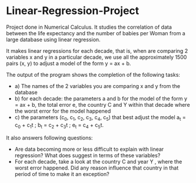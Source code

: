 # Linear-Regression-Project
Project done in Numerical Calculus. It studies the correlation of data between the life expectancy and the number of babies per Woman from a large database using linear regression.

It makes linear regressions for each decade, that is, when are comparing 2 variables x and
y in a particular decade, we use all the approximately 1500 pairs (x, y) to adjust a model of
the form y = ax + b.


The output of the program shows the completion of the following tasks:</br>
* a) The names of the 2 variables you are comparing x and y from the database
* b) for each decade: the parameters a and b for the model of the form y = ax + b, the total error
e, the country C and Y within that decade where the worst error for the model happened
* c) the parameters (c<sub>0</sub>, c<sub>1</sub>, c<sub>2</sub>, c<sub>3</sub>, c<sub>4</sub>, c<sub>5</sub>) that best adjust the model
a<sub>t</sub> = c<sub>0</sub> + c<sub>1</sub>t ; b<sub>t</sub> = c<sub>2</sub> + c<sub>3</sub>t ; e<sub>t</sub> = c<sub>4</sub> + c<sub>5</sub>t.

It also answers following questions:
* Are data becoming more or less difficult to explain with linear regression? What does suggest in terms of these variables?
* For each decade, take a look at the country C and year Y , where the worst error happened.
Did any reason influence that country in that period of time to make it an exception?

